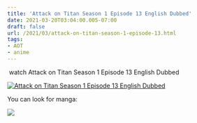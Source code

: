 ```yaml
---
title: 'Attack on Titan Season 1 Episode 13 English Dubbed'
date: 2021-03-20T03:04:00.005-07:00
draft: false
url: /2021/03/attack-on-titan-season-1-episode-13.html
tags: 
- AOT
- anime
---
```


 watch Attack on Titan Season 1 Episode 13 English Dubbed

  

[![Attack on Titan Season 1 Episode 13 English Dubbed](https://1.bp.blogspot.com/-inRuhyEXQxs/YFTdxE2IetI/AAAAAAAADEQ/8BAijxC8pkkq506FQ6Nq0aE87zlJFymjwCPcBGAYYCw/w200-h113/attack-on-titan-season-3-e1546884739177.jpg "AOT")](https://1.bp.blogspot.com/-inRuhyEXQxs/YFTdxE2IetI/AAAAAAAADEQ/8BAijxC8pkkq506FQ6Nq0aE87zlJFymjwCPcBGAYYCw/s640/attack-on-titan-season-3-e1546884739177.jpg)

  
  
  
  
  
  

You can look for manga:

[![](https://lh3.googleusercontent.com/-unNTiggegpk/YHAFv72P7gI/AAAAAAAABWQ/D-WEm9-1fpgyOHEaXv-vRN7qW_ALS5TZgCLcBGAsYHQ/image.png)](https://amzn.to/39X4nXw)
